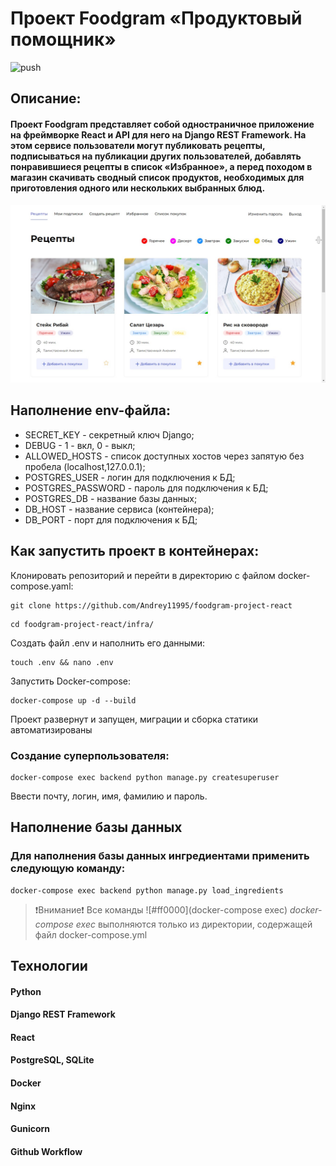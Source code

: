 # Проект Foodgram «Продуктовый помощник»
![push](https://github.com/Andrey11995/foodgram-project-react/actions/workflows/workflow.yml/badge.svg?event=push)
## Описание:

#### Проект Foodgram представляет собой одностраничное приложение на фреймворке React и API для него на Django REST Framework. На этом сервисе пользователи могут публиковать рецепты, подписываться на публикации других пользователей, добавлять понравившиеся рецепты в список «Избранное», а перед походом в магазин скачивать сводный список продуктов, необходимых для приготовления одного или нескольких выбранных блюд.

![Image](https://github.com/Andrey11995/foodgram-project-react/raw/master/backend/static/foodgram.jpg)

## Наполнение env-файла:

- SECRET_KEY - секретный ключ Django;
- DEBUG - 1 - вкл, 0 - выкл;
- ALLOWED_HOSTS - список доступных хостов через запятую без пробела (localhost,127.0.0.1);
- POSTGRES_USER - логин для подключения к БД;
- POSTGRES_PASSWORD - пароль для подключения к БД;
- POSTGRES_DB - название базы данных;
- DB_HOST - название сервиса (контейнера);
- DB_PORT - порт для подключения к БД;


## Как запустить проект в контейнерах:

Клонировать репозиторий и перейти в директорию с файлом docker-compose.yaml:

```
git clone https://github.com/Andrey11995/foodgram-project-react
```

```
cd foodgram-project-react/infra/
```

Создать файл .env и наполнить его данными:

```
touch .env && nano .env
```

Запустить Docker-compose:

```
docker-compose up -d --build
```
Проект развернут и запущен, миграции и сборка статики автоматизированы


### Создание суперпользователя:

```
docker-compose exec backend python manage.py createsuperuser
```
Ввести почту, логин, имя, фамилию и пароль.


## Наполнение базы данных

### Для наполнения базы данных ингредиентами применить следующую команду:

```
docker-compose exec backend python manage.py load_ingredients
```

>❗️Внимание❗️ Все команды ![#ff0000](docker-compose exec) *docker-compose exec* выполняются только из директории, содержащей файл docker-compose.yml

## Технологии

#### Python
#### Django REST Framework
#### React
#### PostgreSQL, SQLite
#### Docker
#### Nginx
#### Gunicorn
#### Github Workflow
